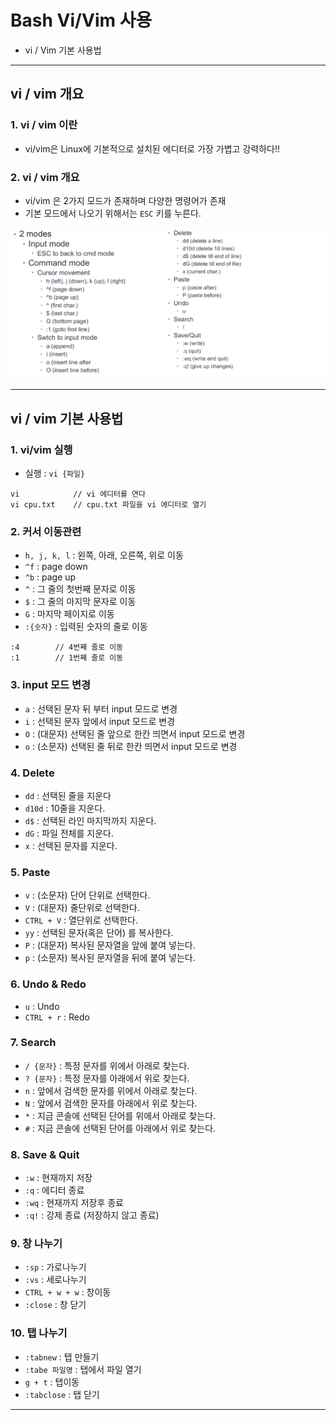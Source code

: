 # Bash Vi/Vim 사용
  - vi / Vim 기본 사용법

---

## vi / vim 개요
  ### 1. vi / vim 이란
  - vi/vim은 Linux에 기본적으로 설치된 에디터로 가장 가볍고 강력하다!!

  ### 2. vi / vim 개요
  - vi/vim 은 2가지 모드가 존재하며 다양한 명령어가 존재
  - 기본 모드에서 나오기 위해서는 `ESC` 키를 누른다.

  ![](https://github.com/Lee-KyungSeok/Linux-Study/blob/master/BasicVi/picture/vi.png)

---

## vi / vim 기본 사용법
  ### 1. vi/vim 실행
  - 실행 : `vi {파일}`

  ```
  vi            // vi 에디터를 연다
  vi cpu.txt    // cpu.txt 파일을 vi 에디터로 열기
  ```

  ### 2. 커서 이동관련
  - `h, j, k, l` : 왼쪽, 아래, 오른쪽, 위로 이동
  - `^f` : page down
  - `^b` : page up
  - `^` : 그 줄의 첫번째 문자로 이동
  - `$` : 그 줄의 마지막 문자로 이동
  - `G` : 마지막 페이지로 이동
  - `:{숫자}` : 입력된 숫자의 줄로 이동

  ```
  :4        // 4번째 줄로 이동
  :1        // 1번째 줄로 이동
  ```

  ### 3. input 모드 변경
  - `a` : 선택된 문자 뒤 부터 input 모드로 변경
  - `i` : 선택된 문자 앞에서 input 모드로 변경
  - `O` : (대문자) 선택된 줄 앞으로 한칸 띄면서 input 모드로 변경
  - `o` : (소문자) 선택된 줄 뒤로 한칸 띄면서 input 모드로 변경

  ### 4. Delete
  - `dd` : 선택된 줄을 지운다
  - `d10d` : 10줄을 지운다.
  - `d$` : 선택된 라인 마지막까지 지운다.
  - `dG` : 파일 전체를 지운다.
  - `x` :  선택된 문자를 지운다.

  ### 5. Paste
  - `v` : (소문자) 단어 단위로 선택한다.
  - `V` : (대문자) 줄단위로 선택한다.
  - `CTRL + V` : 열단위로 선택한다.
  - `yy` : 선택된 문자(혹은 단어) 를 복사한다.
  - `P` : (대문자) 복사된 문자열을 앞에 붙여 넣는다.
  - `p` : (소문자) 복사된 문자열을 뒤에 붙여 넣는다.

  ### 6. Undo & Redo
  - `u` : Undo
  - `CTRL + r` : Redo

  ### 7. Search
  - `/ {문자}` : 특정 문자를 위에서 아래로 찾는다.
  - `? {문자}` : 특정 문자를 아래에서 위로 찾는다.
  - `n` : 앞에서 검색한 문자를 위에서 아래로 찾는다.
  - `N` : 앞에서 검색한 문자를 아래에서 위로 찾는다.
  - `*` : 지금 콘솔에 선택된 단어를 위에서 아래로 찾는다.
  - `#` : 지금 콘솔에 선택된 단어를 아래에서 위로 찾는다.

  ### 8. Save & Quit
  - `:w` : 현재까지 저장
  - `:q` : 에디터 종료
  - `:wq` : 현재까지 저장후 종료
  - `:q!` : 강제 종료 (저장하지 않고 종료)

  ### 9. 창 나누기
  - `:sp` : 가로나누기
  - `:vs` : 세로나누기
  - `CTRL + w + w` : 창이동
  - `:close` : 창 닫기

  ### 10. 탭 나누기
  - `:tabnew` : 탭 만들기
  - `:tabe 파일명` : 탭에서 파일 열기
  - `g + t` : 탭이동
  - `:tabclose` : 탭 닫기
---
